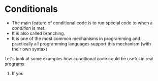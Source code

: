 # Conditionals

- The main feature of conditional code is to run special code to when a _condition_ is met.
- It is also called branching.
- It is one of the most common mechanisms in programming and practically all programming languages support this mechanism (with their own syntax)

Let's look at some examples how conditional code could be useful in real programs.

1. If you